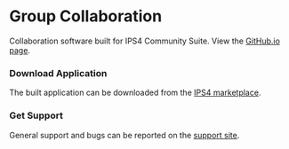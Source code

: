 # Group Collaboration
Collaboration software built for IPS4 Community Suite. View the [GitHub.io page](https://kcarwile.github.io/collab).

### Download Application
The built application can be downloaded from the [IPS4 marketplace](https://invisionpower.com/files/file/7591-group-collaboration-demo/).

### Get Support
General support and bugs can be reported on the [support site](http://ipsguru.net/projects/collaboration).
